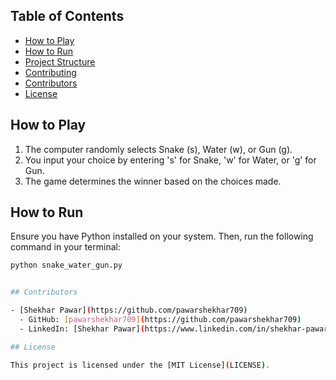 
## Table of Contents
- [How to Play](#how-to-play)
- [How to Run](#how-to-run)
- [Project Structure](#project-structure)
- [Contributing](#contributing)
- [Contributors](#contributors)
- [License](#license)

## How to Play
1. The computer randomly selects Snake (s), Water (w), or Gun (g).
2. You input your choice by entering 's' for Snake, 'w' for Water, or 'g' for Gun.
3. The game determines the winner based on the choices made.

## How to Run
Ensure you have Python installed on your system. Then, run the following command in your terminal:

```bash
python snake_water_gun.py


## Contributors

- [Shekhar Pawar](https://github.com/pawarshekhar709)
  - GitHub: [pawarshekhar709](https://github.com/pawarshekhar709)
  - LinkedIn: [Shekhar Pawar](https://www.linkedin.com/in/shekhar-pawar-80006a1a9/)

## License

This project is licensed under the [MIT License](LICENSE).
